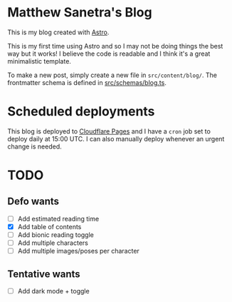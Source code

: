 # Matthew Sanetra's Blog

This is my blog created with [Astro](https://astro.build/).

This is my first time using Astro and so I may not be doing
things the best way but it works! I believe the code is readable
and I think it's a great minimalistic template.

To make a new post, simply create a new file in `src/content/blog/`.
The frontmatter schema is defined in [src/schemas/blog.ts](./src/schemas/blog.ts).

# Scheduled deployments

This blog is deployed to [Cloudflare Pages](https://pages.dev/)
and I have a `cron` job set to deploy daily at 15:00 UTC.
I can also manually deploy whenever an urgent change is needed.

# TODO

## Defo wants

- [ ] Add estimated reading time
- [x] Add table of contents
- [ ] Add bionic reading toggle
- [ ] Add multiple characters
- [ ] Add multiple images/poses per character

## Tentative wants

- [ ] Add dark mode + toggle
